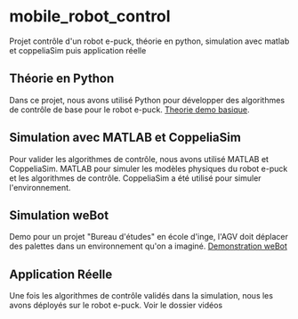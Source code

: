 # mobile_robot_control
Projet contrôle d'un robot e-puck, théorie en python, simulation avec matlab et coppeliaSim puis application réelle 

## Théorie en Python
Dans ce projet, nous avons utilisé Python pour développer des algorithmes de contrôle de base pour le robot e-puck. 
 [Theorie demo basique](videos/gif_demo/theorie_epuck_demo.gif).
## Simulation avec MATLAB et CoppeliaSim
Pour valider les algorithmes de contrôle, nous avons utilisé MATLAB et CoppeliaSim. MATLAB pour simuler les modèles physiques du robot e-puck et les algorithmes de contrôle. CoppeliaSim a été utilisé pour simuler l'environnement.

## Simulation weBot
Demo pour un projet "Bureau d'études" en école d'inge, l'AGV doit déplacer des palettes dans un environnement qu'on a imaginé.
[Demonstration weBot](videos/gifs_demo/demoAGV_webot.gif)

## Application Réelle
Une fois les algorithmes de contrôle validés dans la simulation, nous les avons déployés sur le robot e-puck.
Voir le dossier vidéos